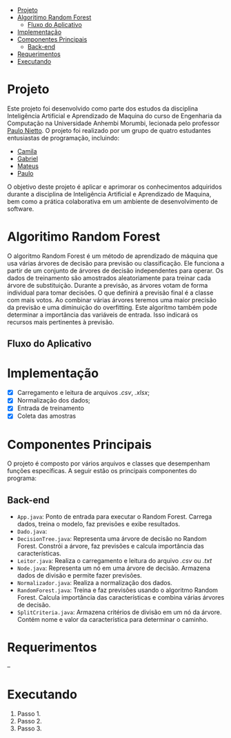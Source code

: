 - [Projeto](#projeto)
- [Algoritimo Random Forest](#algoritimo-random-forest)
  - [Fluxo do Aplicativo](#fluxo-do-aplicativo)
- [Implementação](#implementação)
- [Componentes Principais](#componentes-principais)
  - [Back-end](#back-end)
- [Requerimentos](#requerimentos)
- [Executando](#executando)

# Projeto
Este projeto foi desenvolvido como parte dos estudos da disciplina Inteligência Artificial e Aprendizado de Maquina do curso de Engenharia da Computação na Universidade Anhembi Morumbi, lecionada pelo professor [Paulo Nietto](https://github.com/paulonietto). O projeto foi realizado por um grupo de quatro estudantes entusiastas de programação, incluindo:
- [Camila](https://github.com/ccaetano478)
- [Gabriel](https://github.com/gabrielsteffen)
- [Mateus](https://github.com/MtTimm)
- [Paulo](https://github.com/paulodaniellac)

O objetivo deste projeto é aplicar e aprimorar os conhecimentos adquiridos durante a disciplina de Inteligência Artificial e Aprendizado de Maquina, bem como a prática colaborativa em um ambiente de desenvolvimento de software.

# Algoritimo Random Forest
O algoritmo Random Forest é um método de aprendizado de máquina que usa várias árvores de decisão para previsão ou classificação. Ele funciona a partir de um conjunto de árvores de decisão independentes para operar. Os dados de treinamento são amostrados aleatoriamente para treinar cada árvore de substituição. Durante a previsão, as árvores votam de forma individual para tomar decisões. O que definirá a previsão final é a classe com mais votos. Ao combinar várias árvores teremos uma maior precisão da previsão e uma diminuição do overfitting. Este algoritmo também pode determinar a importância das variáveis de entrada. Isso indicará os recursos mais pertinentes à previsão.

## Fluxo do Aplicativo


# Implementação
- [x] Carregamento e leitura de arquivos *.csv*, *.xlsx*;
- [x] Normalização dos dados;
- [X] Entrada de treinamento
- [X] Coleta das amostras

# Componentes Principais
O projeto é composto por vários arquivos e classes que desempenham funções específicas. A seguir estão os principais componentes do programa:

## Back-end
- `App.java`: Ponto de entrada para executar o Random Forest. Carrega dados, treina o modelo, faz previsões e exibe resultados.
- `Dado.java`:
- `DecisionTree.java`: Representa uma árvore de decisão no Random Forest. Constrói a árvore, faz previsões e calcula importância das características.
- `Leitor.java`: Realiza o carregamento e leitura do arquivo *.csv* ou *.txt*
- `Node.java`: Representa um nó em uma árvore de decisão. Armazena dados de divisão e permite fazer previsões.
- `Normalizador.java`: Realiza a normalização dos dados.
- `RandomForest.java`: Treina e faz previsões usando o algoritmo Random Forest. Calcula importância das características e combina várias árvores de decisão. 
- `SplitCriteria.java`: Armazena critérios de divisão em um nó da árvore. Contém nome e valor da característica para determinar o caminho.


# Requerimentos
–
# Executando
1. Passo 1.
2. Passo 2.
3. Passo 3.
